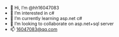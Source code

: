 - 👋 Hi, I’m @hh16047083
- 👀 I’m interested in c#
- 🌱 I’m currently learning asp.net c#
- 💞️ I’m looking to collaborate on asp.net+sql server
- 📫 16047083@qq.com

<!---
hh16047083/hh16047083 is a ✨ special ✨ repository because its `README.md` (this file) appears on your GitHub profile.
You can click the Preview link to take a look at your changes.
--->
